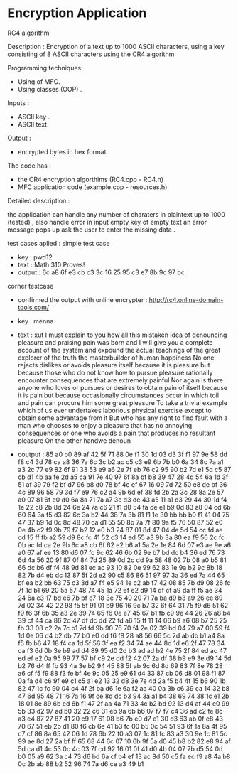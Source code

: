 # Encryption Application
 RC4 algorithm
 
 Description : 
               Encryption of a text up to 1000 ASCII characters, using a key consisting of 8 ASCII characters using the CR4 algorithm 
 
 Programming techniques:
 - Using of MFC.
 - Using classes (OOP) .
 
 Inputs :
 - ASCII key .
 - ASCII text.
 
 
 Output :
 - encrypted bytes in hex format. 

The code has  : 
 - the CR4 encryption algorthims (RC4.cpp - RC4.h) 
 - MFC application code (example.cpp - resources.h)
 
Detailed description :

the application can handle any number of charaters in plaintext up to 1000 (tested) , also handle error in input empty key of empty text an error message pops up ask the user to enter the missing data .

test cases aplied : 
simple test case 
 - key : pwd12
 - text : Math 310 Proves!
 - output : 6c	a8	6f	e3	cb	c3	3c	16	25	95	c3	e7	8b	9c	97	bc
 
 corner testcase 
 - confirmed the output with online encrypter :     http://rc4.online-domain-tools.com/
 - key : menna
 - text : 
 xut I must explain to you how all this mistaken idea of denouncing pleasure and praising pain was born and I will give you a complete account of the system and expound the actual teachings of the great explorer of the truth the masterbuilder of human happiness No one rejects dislikes or avoids pleasure itself because it is pleasure but because those who do not know how to pursue pleasure rationally encounter consequences that are extremely painful Nor again is there anyone who loves or pursues or desires to obtain pain of itself because it is pain but because occasionally circumstances occur in which toil and pain can procure him some great pleasure To take a trivial example which of us ever undertakes laborious physical exercise except to obtain some advantage from it But who has any right to find fault with a man who chooses to enjoy a pleasure that has no annoying consequences or one who avoids a pain that produces no resultant pleasure On the other handwe denoun
 
 - coutput : 
 85	a0	b0	89	af	42	5f	71	88	0e	f1	30	1d	03	d3	3f
f1	97	9e	58	dd	f8	c4	3d	78	ca	a8	36	7a	6c	3c	b2
ac	c5	c3	e9	6b	7b	b0	6a	34	8c	7a	a1	a3	2c	77	e9
82	6f	91	33	53	e9	a6	2e	7f	eb	76	c2	95	90	b2	7d
e1	5d	c5	87	cb	d1	4b	aa	fe	2d	a5	ca	91	7e	40	97
6f	8a	bf	b8	39	47	28	4d	54	6a	1d	3f	51	af	39	79
f2	bf	d7	96	b8	d0	78	bf	4c	ef	67	16	09	7d	72	50
e8	de	bf	36	4c	89	96	58	79	3d	f7	e9	76	c2	a4	9b
6d	ef	38	fd	2b	2a	3c	28	8a	2e	57	a0	07	81	6f	e0
d0	6a	8a	71	7a	a7	3c	d3	de	43	a5	11	a1	d3	29	44
30	1d	f4	1e	22	c8	2b	8d	24	6e	24	7a	c6	21	f1	d0
54	fa	de	e1	b9	0d	83	a8	04	cd	6b	60	64	3a	f5	d3
82	6c	3a	b2	44	38	7a	3b	81	f1	1e	30	bb	bb	b0	f1
41	04	75	47	37	b9	1d	0c	8d	48	70	ca	d1	55	50	8b
7a	7f	80	9a	f5	76	50	87	52	e0	0e	4b	c2	f9	9b	79
f7	b2	12	e0	b3	24	87	01	8d	47	04	de	5d	54	cc	fd
ae	cd	15	ff	fb	a2	59	d9	8c	fc	41	52	c3	14	ed	55
a3	9b	3a	80	ea	f9	56	2c	fc	0b	ac	fd	ca	2e	9b	6c
a8	cb	6f	62	e2	b6	a1	5a	2e	1e	84	6d	07	e3	ae	9e
a6	a0	67	af	ee	13	80	d6	07	fc	9c	62	46	6b	02	9e
b7	bd	dc	b4	36	ed	76	73	6d	4a	56	20	9f	87	0f	84
7d	25	89	0d	2c	dd	9a	58	48	02	7b	08	a0	b5	81	66
dc	b6	df	f4	48	9d	81	ec	ac	93	10	82	0e	99	62	83
1e	9a	b2	9c	8b	18	82	7b	d4	eb	dc	13	87	5f	2d	e2
90	c5	86	86	51	97	97	3a	36	ed	7a	44	65	bf	ea	b2
bb	63	75	c3	3d	a7	f4	e5	94	1e	c2	ab	f7	42	08	85
7b	d9	08	26	fc	7f	1d	b1	69	20	5a	57	48	74	45	1a
72	6f	e2	d9	14	df	cf	a9	da	ff	f5	ae	34	24	6a	c3
17	bd	e6	7b	bf	e7	18	3e	75	40	20	71	7a	ba	d9	b3
a9	26	ee	89	7d	02	34	42	22	98	f5	5f	91	01	b9	96
16	9c	b7	32	6f	64	31	75	f9	d6	51	62	f9	f6	3f	6b
35	a3	2e	39	74	65	f6	0e	e7	45	67	b1	fb	c9	9e	44
26	26	a8	b4	39	cf	44	ca	86	2d	47	df	dc	dd	22	fd
a6	15	ff	11	14	06	b9	a6	08	b7	25	25	fb	33	08	c2
2a	7c	b1	7d	fd	9b	90	76	70	f4	2e	02	39	bd	04	79
a7	00	59	f4	1d	0e	06	d4	b2	db	77	b0	e0	dd	f6	f8
28	a8	56	66	5c	2d	ab	db	b1	a4	8a	f5	fb	b6	47	18
f4	ca	1d	5f	56	3f	ea	f2	34	74	ae	44	8d	1d	e6	2f
47	78	34	ca	f3	6d	0b	3e	b9	ad	d4	89	95	d0	2d	b3
ad	ad	b2	4e	75	2f	84	ed	ac	47	ed	ef	e2	0a	95	99
77	57	bf	c9	2e	dd	f2	42	07	2a	df	38	b9	e9	3e	d9
14	5d	b2	76	d4	ff	fb	93	4a	3e	b2	94	45	88	5f	ab
9c	6d	8d	69	83	7f	8e	78	28	a6	cf	f5	f9	88	f3	fe
bf	4e	9c	05	25	e9	61	d4	33	87	cb	06	d8	01	98	f1
87	0a	fa	d4	c6	9f	e9	c1	c5	a1	e2	13	32	d8	3e	7e
4d	2a	f5	b4	4f	15	b6	90	1b	82	47	1c	fc	90	04	c4
4f	2f	ba	d6	1e	6a	f2	aa	40	0a	3b	c6	39	ca	14	32
b8	47	6d	95	48	71	16	7a	16	9f	ce	8d	dc	b3	94	3a
a1	b4	38	69	74	38	1c	e1	2b	18	01	8e	89	6b	ed	6b
f1	47	2f	aa	4a	71	33	4c	b2	bd	92	13	d4	af	44	e0
99	5b	33	d2	97	ad	b0	32	22	c6	31	eb	9a	6b	b6	07
f7	f7	c4	36	ad	c2	fe	8c	a3	e4	87	27	87	41	20	c9
17	61	08	b6	7b	e0	d7	e1	30	d3	63	ab	0f	e8	43	70
67	51	eb	2b	d1	80	f6	cb	6e	41	b3	fc	00	b5	0c	54
51	93	6f	1a	8a	4f	95	c7	cf	86	8a	65	42	06	1d	78
6b	22	f0	a3	07	1c	81	fc	83	a3	30	9e	1c	81	5c	99
ae	8d	27	2a	bf	ff	65	68	44	6c	07	10	6b	9f	5a	d0
45	b8	b2	82	e8	94	af	5d	ca	d1	4c	53	0c	4c	03	7f
cd	92	16	01	0f	41	d0	4b	04	07	7b	d5	54	0d	b0	05
a9	62	3a	c4	73	d6	bd	6a	cf	b4	ef	13	ac	8d	50	c5
fa	ec	f9	a8	4a	b8	0c	2b	ab	88	b2	52	96	74	7a	d6
ce	a3	49	b1
 
 
 
 
